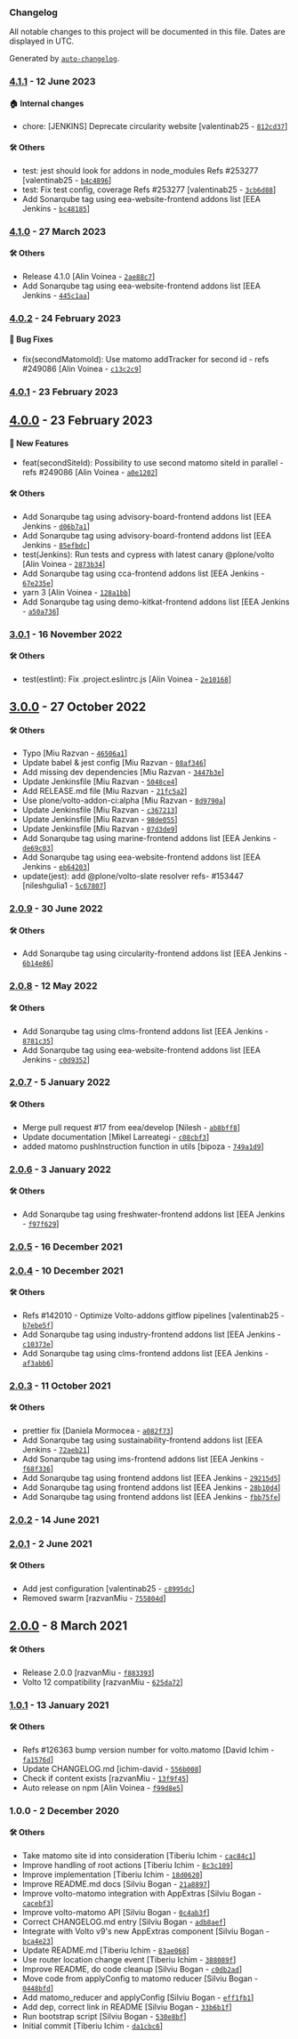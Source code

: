 ### Changelog

All notable changes to this project will be documented in this file. Dates are displayed in UTC.

Generated by [`auto-changelog`](https://github.com/CookPete/auto-changelog).

### [4.1.1](https://github.com/eea/volto-matomo/compare/4.1.0...4.1.1) - 12 June 2023

#### :house: Internal changes

- chore: [JENKINS] Deprecate circularity website [valentinab25 - [`812cd37`](https://github.com/eea/volto-matomo/commit/812cd3719f70b0a46775d27382720ac2ba78767b)]

#### :hammer_and_wrench: Others

- test: jest should look for addons in node_modules Refs #253277 [valentinab25 - [`b4c4896`](https://github.com/eea/volto-matomo/commit/b4c4896c1f4c15c5c46b212726d6c3d65392ba05)]
- test: Fix test config, coverage Refs #253277 [valentinab25 - [`3cb6d88`](https://github.com/eea/volto-matomo/commit/3cb6d8867b079202167f5de3a354548615d3c409)]
- Add Sonarqube tag using eea-website-frontend addons list [EEA Jenkins - [`bc48185`](https://github.com/eea/volto-matomo/commit/bc48185f405f724068d8cc1a9f1c2e736e79e3c1)]
### [4.1.0](https://github.com/eea/volto-matomo/compare/4.0.2...4.1.0) - 27 March 2023

#### :hammer_and_wrench: Others

- Release 4.1.0 [Alin Voinea - [`2ae88c7`](https://github.com/eea/volto-matomo/commit/2ae88c7a379914c20fe7b79b832b5c2183f75540)]
- Add Sonarqube tag using eea-website-frontend addons list [EEA Jenkins - [`445c1aa`](https://github.com/eea/volto-matomo/commit/445c1aa796abb79ecc67058816d6f10bf52aa0ad)]
### [4.0.2](https://github.com/eea/volto-matomo/compare/4.0.1...4.0.2) - 24 February 2023

#### :bug: Bug Fixes

- fix(secondMatomoId): Use matomo addTracker for second id - refs #249086 [Alin Voinea - [`c13c2c9`](https://github.com/eea/volto-matomo/commit/c13c2c90bb8ea9cfb528eb65cf2a03e410995855)]

### [4.0.1](https://github.com/eea/volto-matomo/compare/4.0.0...4.0.1) - 23 February 2023

## [4.0.0](https://github.com/eea/volto-matomo/compare/3.0.1...4.0.0) - 23 February 2023

#### :rocket: New Features

- feat(secondSiteId): Possibility to use second matomo siteId in parallel - refs #249086 [Alin Voinea - [`a0e1202`](https://github.com/eea/volto-matomo/commit/a0e1202dd024f2c25bfe99db94467aaeb2a0889d)]

#### :hammer_and_wrench: Others

- Add Sonarqube tag using advisory-board-frontend addons list [EEA Jenkins - [`d06b7a1`](https://github.com/eea/volto-matomo/commit/d06b7a1859ab2e432b76a5114fcba3250f2efd27)]
- Add Sonarqube tag using advisory-board-frontend addons list [EEA Jenkins - [`85efbdc`](https://github.com/eea/volto-matomo/commit/85efbdcf20ecdb903e0f382f24844002c7f36ca6)]
- test(Jenkins): Run tests and cypress with latest canary @plone/volto [Alin Voinea - [`2873b34`](https://github.com/eea/volto-matomo/commit/2873b34868b8baa6436b39faa9482928825317ee)]
- Add Sonarqube tag using cca-frontend addons list [EEA Jenkins - [`67e235e`](https://github.com/eea/volto-matomo/commit/67e235e731dd3a858ab99461569737708fbafcc8)]
- yarn 3 [Alin Voinea - [`128a1bb`](https://github.com/eea/volto-matomo/commit/128a1bbb20b7af744fbe5f3198c28db2fb9cc41a)]
- Add Sonarqube tag using demo-kitkat-frontend addons list [EEA Jenkins - [`a50a736`](https://github.com/eea/volto-matomo/commit/a50a7367ef67703fe447ddd649292d485914c200)]
### [3.0.1](https://github.com/eea/volto-matomo/compare/3.0.0...3.0.1) - 16 November 2022

#### :hammer_and_wrench: Others

- test(estlint): Fix .project.eslintrc.js [Alin Voinea - [`2e10168`](https://github.com/eea/volto-matomo/commit/2e1016884789b467d691d4380a44bb5eea7df33b)]
## [3.0.0](https://github.com/eea/volto-matomo/compare/2.0.9...3.0.0) - 27 October 2022

#### :hammer_and_wrench: Others

- Typo [Miu Razvan - [`46506a1`](https://github.com/eea/volto-matomo/commit/46506a1c13cf98e9d97c0e51245c5b80be1544b2)]
- Update babel & jest config [Miu Razvan - [`08af346`](https://github.com/eea/volto-matomo/commit/08af346d6b786f2afb24394861746afbf4d395d3)]
- Add missing dev dependencies [Miu Razvan - [`3447b3e`](https://github.com/eea/volto-matomo/commit/3447b3ea2c7f03b012e9d8e30368673d7268dd23)]
- Update Jenkinsfile [Miu Razvan - [`5048ce4`](https://github.com/eea/volto-matomo/commit/5048ce49517f9731982452cb15de872f2950fa5e)]
- Add RELEASE.md file [Miu Razvan - [`21fc5a2`](https://github.com/eea/volto-matomo/commit/21fc5a25e361907f3970603e256bb2c4cc3795e2)]
- Use plone/volto-addon-ci:alpha [Miu Razvan - [`8d9790a`](https://github.com/eea/volto-matomo/commit/8d9790a727d19579a208ed0ea778e1ff89847b8d)]
- Update Jenkinsfile [Miu Razvan - [`c367213`](https://github.com/eea/volto-matomo/commit/c367213c8277f9f10d54909705561c8553ce27be)]
- Update Jenkinsfile [Miu Razvan - [`98de055`](https://github.com/eea/volto-matomo/commit/98de0556e3437b4c51cb46da6fd09b5432b656c1)]
- Update Jenkinsfile [Miu Razvan - [`07d3de9`](https://github.com/eea/volto-matomo/commit/07d3de952899c759f47008348f212864749e7976)]
- Add Sonarqube tag using marine-frontend addons list [EEA Jenkins - [`de69c03`](https://github.com/eea/volto-matomo/commit/de69c036e8610e69a2a7cda1d292ac8fe6143c28)]
- Add Sonarqube tag using eea-website-frontend addons list [EEA Jenkins - [`eb64203`](https://github.com/eea/volto-matomo/commit/eb642033fb489e1a4d75986b90bb695da0b26b70)]
- update(jest): add @plone/volto-slate resolver refs- #153447 [nileshgulia1 - [`5c67807`](https://github.com/eea/volto-matomo/commit/5c6780751621c3dbd08f0149f7a02eca248f301d)]
### [2.0.9](https://github.com/eea/volto-matomo/compare/2.0.8...2.0.9) - 30 June 2022

#### :hammer_and_wrench: Others

- Add Sonarqube tag using circularity-frontend addons list [EEA Jenkins - [`6b14e86`](https://github.com/eea/volto-matomo/commit/6b14e865fe7c3f87dac0e947410aa76c4193108e)]
### [2.0.8](https://github.com/eea/volto-matomo/compare/2.0.7...2.0.8) - 12 May 2022

#### :hammer_and_wrench: Others

- Add Sonarqube tag using clms-frontend addons list [EEA Jenkins - [`8781c35`](https://github.com/eea/volto-matomo/commit/8781c35315a0a1e9bf8fa5289a4fa3667737ecf4)]
- Add Sonarqube tag using eea-website-frontend addons list [EEA Jenkins - [`c0d9352`](https://github.com/eea/volto-matomo/commit/c0d935275d612ca995390a08057cb6df6ed37f54)]
### [2.0.7](https://github.com/eea/volto-matomo/compare/2.0.6...2.0.7) - 5 January 2022

#### :hammer_and_wrench: Others

- Merge pull request #17 from eea/develop [Nilesh - [`ab8bff8`](https://github.com/eea/volto-matomo/commit/ab8bff8e48bcd02bb4b368a4206c64aa74888e32)]
- Update documentation [Mikel Larreategi - [`c08cbf3`](https://github.com/eea/volto-matomo/commit/c08cbf35a86284ea1e37d7fe3385e642cf90f42f)]
- added matomo pushInstruction function in utils [bipoza - [`749a1d9`](https://github.com/eea/volto-matomo/commit/749a1d99722c24557865c7960cc994558e72d0f5)]
### [2.0.6](https://github.com/eea/volto-matomo/compare/2.0.5...2.0.6) - 3 January 2022

#### :hammer_and_wrench: Others

- Add Sonarqube tag using freshwater-frontend addons list [EEA Jenkins - [`f97f629`](https://github.com/eea/volto-matomo/commit/f97f6297ebdca73afec7fb909210b0a465bbed6e)]
### [2.0.5](https://github.com/eea/volto-matomo/compare/2.0.4...2.0.5) - 16 December 2021

### [2.0.4](https://github.com/eea/volto-matomo/compare/2.0.3...2.0.4) - 10 December 2021

#### :hammer_and_wrench: Others

- Refs #142010 - Optimize Volto-addons gitflow pipelines [valentinab25 - [`b7ebe5f`](https://github.com/eea/volto-matomo/commit/b7ebe5f0822da73bd73b291bff7e7857c34f0d14)]
- Add Sonarqube tag using industry-frontend addons list [EEA Jenkins - [`c10373e`](https://github.com/eea/volto-matomo/commit/c10373e1f22153b9868c4767f9fdf6296a32e768)]
- Add Sonarqube tag using clms-frontend addons list [EEA Jenkins - [`af3abb6`](https://github.com/eea/volto-matomo/commit/af3abb6cc9f449b53952f84d0a0bbdd93d9afd4f)]
### [2.0.3](https://github.com/eea/volto-matomo/compare/2.0.2...2.0.3) - 11 October 2021

#### :hammer_and_wrench: Others

- prettier fix [Daniela Mormocea - [`a082f73`](https://github.com/eea/volto-matomo/commit/a082f73ce77d1f91beed91f053e33be34582ad16)]
- Add Sonarqube tag using sustainability-frontend addons list [EEA Jenkins - [`72aeb21`](https://github.com/eea/volto-matomo/commit/72aeb214352585df2234ec0731c6c6d3e730b485)]
- Add Sonarqube tag using ims-frontend addons list [EEA Jenkins - [`f68f336`](https://github.com/eea/volto-matomo/commit/f68f33612d7f761815a31d90e0461c5062abf417)]
- Add Sonarqube tag using frontend addons list [EEA Jenkins - [`29215d5`](https://github.com/eea/volto-matomo/commit/29215d5712976113908f712ce7becb1a56d0600d)]
- Add Sonarqube tag using frontend addons list [EEA Jenkins - [`28b10d4`](https://github.com/eea/volto-matomo/commit/28b10d42d95c38d6d8c67ef80bb32edfec36a8e4)]
- Add Sonarqube tag using frontend addons list [EEA Jenkins - [`fbb75fe`](https://github.com/eea/volto-matomo/commit/fbb75feb826411c4d2d740b14bb62abd97aec49b)]
### [2.0.2](https://github.com/eea/volto-matomo/compare/2.0.1...2.0.2) - 14 June 2021

### [2.0.1](https://github.com/eea/volto-matomo/compare/2.0.0...2.0.1) - 2 June 2021

#### :hammer_and_wrench: Others

- Add jest configuration [valentinab25 - [`c8995dc`](https://github.com/eea/volto-matomo/commit/c8995dc3749a3106138dd2c29ded2691960a2e98)]
- Removed swarm [razvanMiu - [`755804d`](https://github.com/eea/volto-matomo/commit/755804d2a07887f46e3071996c44230e5cc16be7)]
## [2.0.0](https://github.com/eea/volto-matomo/compare/1.0.1...2.0.0) - 8 March 2021

#### :hammer_and_wrench: Others

- Release 2.0.0 [razvanMiu - [`f883393`](https://github.com/eea/volto-matomo/commit/f883393ed544795f5e6eb4a985f8ad167e361616)]
- Volto 12 compatibility [razvanMiu - [`625da72`](https://github.com/eea/volto-matomo/commit/625da72456492f2379d21bc3fdead285c72251aa)]
### [1.0.1](https://github.com/eea/volto-matomo/compare/1.0.0...1.0.1) - 13 January 2021

#### :hammer_and_wrench: Others

- Refs #126363 bump version number for volto.matomo [David Ichim - [`fa1576d`](https://github.com/eea/volto-matomo/commit/fa1576da921832c4ffd3866059f949e0fbae9e9b)]
- Update CHANGELOG.md [ichim-david - [`556b008`](https://github.com/eea/volto-matomo/commit/556b0089274ee231decc65ada00c1197f0bddb7e)]
- Check if content exists [razvanMiu - [`13f9f45`](https://github.com/eea/volto-matomo/commit/13f9f450961cd59a0979377ac3010617733f60a8)]
- Auto release on npm [Alin Voinea - [`f99d8e5`](https://github.com/eea/volto-matomo/commit/f99d8e55b8062975428b7b348bb431f8d1716ece)]
### 1.0.0 - 2 December 2020

#### :hammer_and_wrench: Others

- Take matomo site id into consideration [Tiberiu Ichim - [`cac84c1`](https://github.com/eea/volto-matomo/commit/cac84c148fed03a0074e0804d901f8abb0faea6e)]
- Improve handling of root actions [Tiberiu Ichim - [`8c3c109`](https://github.com/eea/volto-matomo/commit/8c3c109f7ecaa64b07f7369776af73e3224712b6)]
- Improve implementation [Tiberiu Ichim - [`18d0620`](https://github.com/eea/volto-matomo/commit/18d062025cdeaff82a16d9d35083a7caed1498f2)]
- Improve README.md docs [Silviu Bogan - [`21a8897`](https://github.com/eea/volto-matomo/commit/21a88979a8f7963aaaa3431fa30c49b0b6a2117e)]
- Improve volto-matomo integration with AppExtras [Silviu Bogan - [`cacebf3`](https://github.com/eea/volto-matomo/commit/cacebf372a57f145d6382f47e29a90f1f6eaca14)]
- Improve volto-matomo API [Silviu Bogan - [`0c4ab3f`](https://github.com/eea/volto-matomo/commit/0c4ab3fb5d880c44ba3e0a41ec1d940988063711)]
- Correct CHANGELOG.md entry [Silviu Bogan - [`adb8aef`](https://github.com/eea/volto-matomo/commit/adb8aefe6cb6765de93e4160326c9319de5dc32d)]
- Integrate with Volto v9's new AppExtras component [Silviu Bogan - [`bca4e23`](https://github.com/eea/volto-matomo/commit/bca4e2366fed70b688666e8f390226c77b0f7cf2)]
- Update README.md [Tiberiu Ichim - [`83ae068`](https://github.com/eea/volto-matomo/commit/83ae06820514f5fb0f996b87be3e7175e2f48a8c)]
- Use router location change event [Tiberiu Ichim - [`388089f`](https://github.com/eea/volto-matomo/commit/388089f0d38336e6071cd843399cb212576211cd)]
- Improve README, do code cleanup [Silviu Bogan - [`c0db2ad`](https://github.com/eea/volto-matomo/commit/c0db2ada91236fd7a165036a66078c653ef76d01)]
- Move code from applyConfig to matomo reducer [Silviu Bogan - [`0448bfd`](https://github.com/eea/volto-matomo/commit/0448bfd7f366841c331ae06fc33788a14401b7c4)]
- Add matomo_reducer and applyConfig [Silviu Bogan - [`eff1fb1`](https://github.com/eea/volto-matomo/commit/eff1fb13632f50eccf7ec67229954bfd37603c83)]
- Add dep, correct link in README [Silviu Bogan - [`33b6b1f`](https://github.com/eea/volto-matomo/commit/33b6b1fae0866bf021324284dc1c5b1ccdc809e5)]
- Run bootstrap script [Silviu Bogan - [`530e8bf`](https://github.com/eea/volto-matomo/commit/530e8bf330ebdf50d89251f7bb3c10420919c4a1)]
- Initial commit [Tiberiu Ichim - [`da1cbc6`](https://github.com/eea/volto-matomo/commit/da1cbc68fbb78461cdf14048338b717fb3bea32b)]
